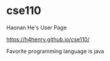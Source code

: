 # cse110
Haonan He's User Page


https://h4henry.github.io/cse110/


Favorite programming language is java